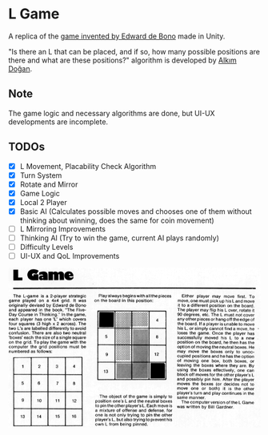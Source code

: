 # L Game

A replica of the [game invented by Edward de Bono](https://en.wikipedia.org/wiki/L_game) made in Unity.

"Is there an L that can be placed, and if so, how many possible positions are there and what are these positions?" algorithm is developed by [Alkım Doğan](https://github.com/doganalkim).

## Note

The game logic and necessary algorithms are done, but UI-UX developments are incomplete.

## TODOs

- [x] L Movement, Placability Check Algorithm
- [x] Turn System
- [x] Rotate and Mirror
- [x] Game Logic
- [x] Local 2 Player
- [x] Basic AI (Calculates possible moves and chooses one of them without thinking about winning, does the same for coin movement)
- [ ] L Mirroring Improvements
- [ ] Thinking AI (Try to win the game, current AI plays randomly)
- [ ] Difficulty Levels
- [ ] UI-UX and QoL Improvements

![](https://github.com/fsaltunyuva/LGame/blob/main/logic.png)
